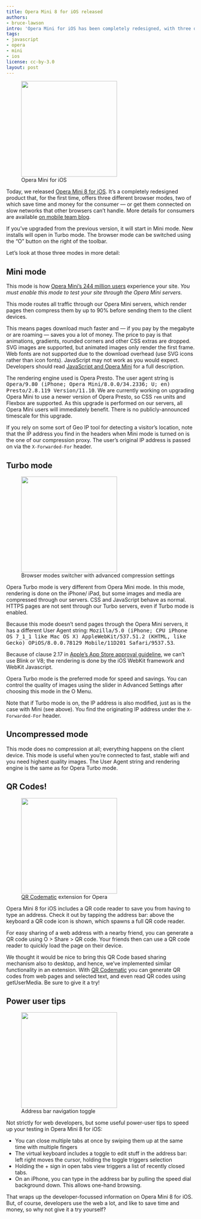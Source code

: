 ```yaml
---
title: Opera Mini 8 for iOS released
authors:
- bruce-lawson
intro: 'Opera Mini for iOS has been completely redesigned, with three different rendering modes. Here’s what web developers need to know.'
tags:
- javascript
- opera
- mini
- ios
license: cc-by-3.0
layout: post
---
```


<figure class="figure figure--right">
	<img src="{{ page.id }}/intro.jpg" class="figure__media" width="256">
	<figcaption class="figure__caption">Opera Mini for iOS</figcaption>
</figure>

Today, we released [Opera Mini 8 for iOS](https://itunes.apple.com/app/id363729560). It’s a completely redesigned product that, for the first time, offers three different browser modes, two of which save time and money for the consumer — or get them connected on slow networks that other browsers can’t handle. More details for consumers are available [on mobile team blog](http://blogs.opera.com/mobile/2014/06/download-the-new-opera-mini-for-iphone-ipad/).

If you’ve upgraded from the previous version, it will start in Mini mode. New installs will open in Turbo mode. The browser mode can be switched using the “O” button on the right of the toolbar.

Let’s look at those three modes in more detail:

## Mini mode

This mode is how [Opera Mini’s 244 million users](http://www.operasoftware.com/smw/2014-04) experience your site. _You must enable this mode to test your site through the Opera Mini servers._

This mode routes all traffic through our Opera Mini servers, which render pages then compress them by up to 90% before sending them to the client devices.

This means pages download much faster and — if you pay by the megabyte or are roaming — saves you a lot of money. The price to pay is that animations, gradients, rounded corners and other CSS extras are dropped. SVG images are supported, but animated images only render the first frame. Web fonts are not supported due to the download overhead (use SVG icons rather than icon fonts). JavaScript may not work as you would expect. Developers should read [JavaScript and Opera Mini](http://dev.opera.com/articles/opera-mini-and-javascript/) for a full description.

The rendering engine used is Opera Presto. The user agent string is <samp>Opera/9.80 (iPhone; Opera Mini/8.0.0/34.2336; U; en) Presto/2.8.119 Version/11.10</samp>. We are currently working on upgrading Opera Mini to use a newer version of Opera Presto, so CSS `rem` units and Flexbox are supported. As this upgrade is performed on our servers, all Opera Mini users will immediately benefit. There is no publicly-announced timescale for this upgrade.

If you rely on some sort of Geo IP tool for detecting a visitor’s location, note that the IP address you find in the headers when Mini mode is turned on is the one of our compression proxy. The user’s original IP address is passed on via the `X-Forwarded-For` header.

## Turbo mode

<figure class="figure figure--right">
	<img src="{{ page.id }}/turbo.jpg" class="figure__media" width="256">
	<figcaption class="figure__caption">Browser modes switcher with advanced compression settings</figcaption>
</figure>

Opera Turbo mode is very different from Opera Mini mode. In this mode, rendering is done on the iPhone/ iPad, but some images and media are compressed through our servers. CSS and JavaScript behave as normal. HTTPS pages are not sent through our Turbo servers, even if Turbo mode is enabled.

Because this mode doesn’t send pages through the Opera Mini servers, it has a different User Agent string: <samp>Mozilla/5.0 (iPhone; CPU iPhone OS 7_1_1 like Mac OS X) AppleWebKit/537.51.2 (KHTML, like Gecko) OPiOS/8.0.0.78129 Mobile/11D201 Safari/9537.53</samp>.

Because of clause 2.17 in [Apple’s App Store approval guideline](https://developer.apple.com/appstore/resources/approval/guidelines.html#functionality), we can’t use Blink or V8; the rendering is done by the iOS WebKit framework and WebKit Javascript.

Opera Turbo mode is the preferred mode for speed and savings. You can control the quality of images using the slider in Advanced Settings after choosing this mode in the O Menu.

Note that if Turbo mode is on, the IP address is also modified, just as is the case with Mini (see above). You find the originating IP address under the `X-Forwarded-For` header.

## Uncompressed mode

This mode does no compression at all; everything happens on the client device. This mode is useful when you’re connected to fast, stable wifi and you need highest quality images. The User Agent string and rendering engine is the same as for Opera Turbo mode.

## QR Codes!

<figure class="figure figure--right">
	<img src="{{ page.id }}/qr.png" class="figure__media" width="256">
	<figcaption class="figure__caption"><a href="https://addons.opera.com/en/extensions/details/qr-codematic/">QR Codematic</a> extension for Opera</figcaption>
</figure>

Opera Mini 8 for iOS includes a QR code reader to save you from having to type an address. Check it out by tapping the address bar: above the keyboard a QR code icon is shown, which spawns a full QR code reader.

For easy sharing of a web address with a nearby friend, you can generate a QR code using O > Share > QR code. Your friends then can use a QR code reader to quickly load the page on their device.

We thought it would be nice to bring this QR Code based sharing mechanism also to desktop, and hence, we’ve implemented similar functionality in an extension. With [QR Codematic](https://addons.opera.com/en/extensions/details/qr-codematic/) you can generate QR codes from web pages and selected text, and even read QR codes using getUserMedia. Be sure to give it a try!

## Power user tips

<figure class="figure figure--right">
	<img src="{{ page.id }}/toggle.png" class="figure__media" width="256">
	<figcaption class="figure__caption">Address bar navigation toggle</figcaption>
</figure>

Not strictly for web developers, but some useful power-user tips to speed up your testing in Opera Mini 8 for iOS:

- You can close multiple tabs at once by swiping them up at the same time with multiple fingers
- The virtual keyboard includes a toggle to edit stuff in the address bar: left right moves the cursor, holding the toggle triggers selection
- Holding the + sign in open tabs view triggers a list of recently closed tabs.
- On an iPhone, you can type in the address bar by pulling the speed dial background down. This allows one-hand browsing.

That wraps up the developer-focussed information on Opera Mini 8 for iOS. But, of course, developers use the web a lot, and like to save time and money, so why not give it a try yourself?
